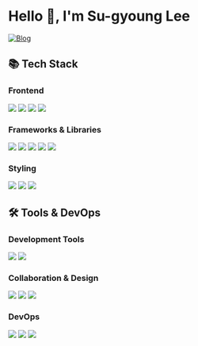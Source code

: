 # Hello 👋, I'm Su-gyoung Lee

<div>

[![Blog](https://img.shields.io/badge/Blog-c25980?style=flat-square&logo=Velog&logoColor=white)](https://velog.io/@tnrud4685)

</div>

## 📚 Tech Stack

### Frontend
<div>
  <img src="https://img.shields.io/badge/HTML5-E34F26?style=flat-square&logo=HTML5&logoColor=white" />
  <img src="https://img.shields.io/badge/CSS3-1572B6?style=flat-square&logo=CSS3&logoColor=white" />
  <img src="https://img.shields.io/badge/JavaScript-F7DF1E?style=flat-square&logo=JavaScript&logoColor=black" />
  <img src="https://img.shields.io/badge/TypeScript-3178C6?style=flat-square&logo=TypeScript&logoColor=white" />
</div>

### Frameworks & Libraries
<div>
  <img src="https://img.shields.io/badge/React-61DAFB?style=flat-square&logo=React&logoColor=black" />
  <img src="https://img.shields.io/badge/Next.js-000000?style=flat-square&logo=Next.js&logoColor=white" />
  <img src="https://img.shields.io/badge/Vite-646CFF?style=flat-square&logo=Vite&logoColor=white" />
  <img src="https://img.shields.io/badge/Redux-764ABC?style=flat-square&logo=Redux&logoColor=white" />
  <img src="https://img.shields.io/badge/TanStack Query-FF4154?style=flat-square&logo=ReactQuery&logoColor=white" />
</div>

### Styling
<div>
  <img src="https://img.shields.io/badge/styled--components-DB7093?style=flat-square&logo=styled-components&logoColor=white" />
  <img src="https://img.shields.io/badge/Material--UI-007FFF?style=flat-square&logo=MUI&logoColor=white" />
  <img src="https://img.shields.io/badge/Tailwind_CSS-06B6D4?style=flat-square&logo=tailwind-css&logoColor=white" />
</div>

## 🛠️ Tools & DevOps

### Development Tools
<div>
  <img src="https://img.shields.io/badge/Visual_Studio_Code-007ACC?style=flat-square&logo=visual-studio-code&logoColor=white" />
  <img src="https://img.shields.io/badge/Git-F05032?style=flat-square&logo=git&logoColor=white" />
</div>

### Collaboration & Design
<div>
  <img src="https://img.shields.io/badge/Notion-000000?style=flat-square&logo=notion&logoColor=white" />
  <img src="https://img.shields.io/badge/Jira-0052CC?style=flat-square&logo=jira&logoColor=white" />
  <img src="https://img.shields.io/badge/Adobe_Photoshop-31A8FF?style=flat-square&logo=adobe-photoshop&logoColor=white" />
</div>

### DevOps
<div>
  <img src="https://img.shields.io/badge/Docker-2496ED?style=flat-square&logo=docker&logoColor=white" />
  <img src="https://img.shields.io/badge/GitHub_Actions-2088FF?style=flat-square&logo=github-actions&logoColor=white" />
  <img src="https://img.shields.io/badge/Vercel-000000?style=flat-square&logo=vercel&logoColor=white" />
</div>
